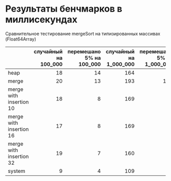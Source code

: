 # Результаты бенчмарков в миллисекундах

Сравнительное тестирование mergeSort на типизированных массивах
(Float64Array)

||случайный на 100_000|перемешано 5% на 100_000|случайный на 1_000_000|перемешано 5% на 1_000_000|случайный на 10_000_000|перемешано 5% на 10_000_000|
|---|---:|---:|---:|---:|---:|---:|
|heap|18|14|164|92|2537|1083|
|merge|20|13|193|111|2071|1036|
|merge with insertion 10|18|8|169|85|1629|955|
|merge with insertion 16|17|8|169|78|1905|955|
|merge with insertion 32|19|7|160|77|1855|914|
|system|9|4|109|50|1253|585|
